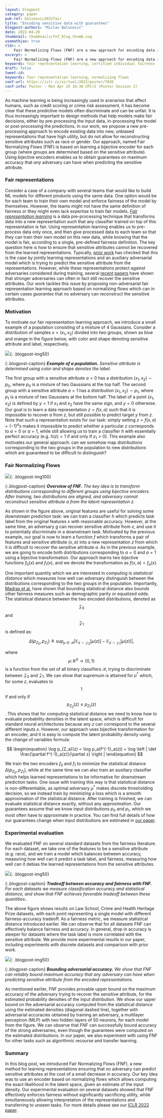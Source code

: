 ```yaml
---
layout: blogpost
category: paper
pub-ref: balunovic2022fair
title: "Encoding sensitive data with guarantees"
blogpost-authors: "Mislav Balunović" 
date: 2022-04-20
thumbnail: thumbnails/fnf_blog_thumb.svg
usemathjax: true
tldr: >
    Fair Normalizing Flows (FNF) are a new approach for encoding data into a new representation in order to ensure fairness and utility in downstream tasks. In practical cases, when we can estimate the probability density of the inputs, FNF guarantees that adversary cannot recover the sensitive attribute from the learned representations. FNF addresses limitation of existing approaches for which stronger adversaries can still recover sensitive attributes. We show that FNF can effectively balance fairness and accuracy on a variety of relevant datasets.
excerpt: >
    Fair Normalizing Flows (FNF) are a new approach for encoding data into a new representation in order to ensure fairness and utility in downstream tasks.
keywords: fair representation learning, certified individual fairness
draft: false 
tweet-id:
keywords: fair representation learning, normalizing flows
conf-url: https://iclr.cc/virtual/2022/poster/7045
conf-info: Poster - Mon Apr 25 19:30 UTC+2 (Poster Session 2)
---
```


As machine learning is being increasingly used in scenarios that affect humans, such as credit scoring or crime risk assessment, it has become clear that these predictive models often discriminate and can be unfair.
It is thus increasingly important to design methods that help models make fair decisions, either by pre-processing the input data, in-processing the model or post-processing the predictions.
In our work, we propose a new pre-processing approach to encode existing data into new, unbiased representations that have high utility, but do not allow for reconstructing sensitive attributes such as race or gender.
Our approach, named Fair Normalizing Flows (FNF) is based on learning a bijective encoder for each group (where groups are determined based on the sensitive attribute).
Using bijective encoders enables us to obtain guarantees on maximum accuracy that *any* adversary can have when predicting the sensitive attribute.


### Fair representations

Consider a case of a company with several teams that would like to build ML models for different products using the same data.
One option would be for each team to train their own model and enforce fairness of the model by themselves.
However, the teams might not have the same definition of fairness or they might even lack expertise to train fair models.
[*Fair representation learning*](https://sanmi.cs.illinois.edu/documents/Representation_Learning_Fairness_NeurIPS19_Tutorial.pdf) is a data pre-processing technique that transforms data into a new representation such that any classifier trained on top of this representation is fair.
Using representation learning enables us to pre-process data only once, and then give processed data to each team so that they can train their own model on this new data, while knowing that the model is fair, according to a single, pre-defined fairness definition. 
The key question here is how to ensure that sensitive attributes cannot be recovered from the learned representations.
Typically, [prior work](https://arxiv.org/abs/1802.06309) has checked that this is the case by jointly learning representations and an auxiliary adversarial model which is trying to predict the sensitive attribute from the representations.
However, while these representations protect against adversaries considered during training, several [recent](https://arxiv.org/abs/1808.06640) [papers](https://arxiv.org/abs/2101.04108) have shown that stronger adversaries can often in fact still recover the sensitive attributes.
Our work tackles this issue by proposing non-adversarial fair representation learning approach based on normalizing flows which can in certain cases *guarantee* that no adversary can reconstruct the sensitive attributes.

### Motivation


To motivate our fair representation learning approach, we introduce a small example of a population consisting of a mixture of 4 Gaussians.
Consider a distribution of samples $x = (x_1, x_2)$ divided into two groups, shown as blue and orange in the figure below, with color and shape denoting sensitive attribute and label, respectively.

![](/assets/blog/fnf/gauss.png){: .blogpost-img50}

{:.blogpost-caption}
***Example of a population.** Sensitive attribute is determined using color and shape denotes the label.*


The first group with a sensitive attribute $a = 0$ has a distribution $(x_1, x_2) \sim p_0$, where $p_0$ is a mixture of two Gaussians at the top half.
The second group with a sensitive attribute $a = 1$ has a distribution $(x_1, x_2) \sim p_1$, where $p_1$ is a mixture of two Gaussians at the bottom half.
The label of a point $(x_1, x_2)$ is defined by $y = 1$ if $x_1$ and $x_2$ have the same sign, and $y = 0$ otherwise.
Our goal is to learn a data representation $z = f(x, a)$ such that it is *impossible* to recover $a$ from $z$, but still possible to predict target $y$ from $z$.
Note that such a representation exists for our task: simply setting $z = f(x, a) = (-1)^ax$ makes it impossible to predict whether a particular $z$ corresponds to $a = 0$ or $a = 1$, while still allowing us to train a classifier $h$ with essentially perfect accuracy (e.g. $h(z) = 1$ if and only if $z_1 > 0$).
This example also motivates our general approach: can we somehow map distributions corresponding to the two groups in the population to new distributions which are guaranteed to be difficult to distinguish?


### Fair Normalizing Flows

![](/assets/blog/fnf/fnf_overview.png){: .blogpost-img100}

{:.blogpost-caption}
***Overview of FNF.** The key idea is to transform distributions corresponding to different groups using bijective encoders. After training, two distributions are aligned, and adversary cannot reconstruct sensitive attribute $a$ from the latent representation $z$.*

As shown in the figure above, original features are useful for solving some downstream prediction task: we can train a classifier $h$ which predicts task label from the original features $x$ with reasonable accuracy.
However, at the same time, an adversary $g$ can recover sensitive attribute from $x$, and use it to potentially discriminate in a downstream task.
Motivated by the previous example, our goal is now to learn a function $f$ which transforms a pair of features and sensitive attribute $(x, a)$ into a new representation $z$ from which it is difficult to recover the sensitive attribute $a$.
As in the previous example, we are going to encode both distributions corresponding to $a = 0$ and $a = 1$ using a bijective transformation.
Our approach learns two bijective functions $f_0(x)$ and $f_1(x)$, and we denote the transformation as $f(x, a) = f_a(x)$.

One important quantity which we are interested in computing is *statistical distance* which measures how well can adversary distinguish between the distributions corresponding to the two groups in the population.
Importantly, [Madras et al.](https://arxiv.org/abs/1802.06309) have shown that bounding statistical distance also bounds other fairness measures such as demographic parity or equalized odds.
The statistical distance between the two encoded distributions, denoted as $$\mathcal{Z}_0$$ and $$\mathcal{Z}_1$$ is defined as:

$$
\begin{equation}
    \Delta(p_{Z_0}, p_{Z_1}) \triangleq \sup_{\mu \in \mathcal{B}}  \lvert \mathbb{E}_{z \sim \mathcal{Z}_0} [\mu(z)] - \mathbb{E}_{z \sim \mathcal{Z}_1} [\mu(z)] \rvert,
\end{equation}
$$

where $$\mu\colon \mathbb{R}^d \rightarrow \{0, 1\}$$ is a function from the set of all binary classifiers $\mathcal{B}$, trying to discriminate between $\mathcal{Z}_0$ and $\mathcal{Z}_1$.
We can show that supremum is attained for $\mu^*$ which, for some $z$, evaluates to $$1$$ if and only if $$p_{Z_0}(z) \leq p_{Z_1}(z)$$.
This shows that for computing statistical distance we need to know how to evaluate probability densities in the latent space, which is difficult for standard neural architectures
because any $z$ can correspond to the several different inputs $x$.
However, our approach uses bijective transformation for an encoder, and it is easy to compute the latent probability density using the change of variables formula:

$$
\begin{equation}
  \log p_{Z_a}(z) = \log p_a(f^{-1}_a(z)) + \log \left | \det \frac{\partial f^{-1}_a(z)}{\partial z} \right |
\end{equation}
$$

We train the two encoders $f_0$ and $f_1$ to minimize the statistical distance $\Delta(p_{Z_0}, p_{Z_1})$, while at the same time we can also train an auxiliary classifier which helps learned representations to be informative for downstream prediction tasks.
One issue with training this way is that statistical distance is non-differentiable, as optimal adversary $\mu^*$ makes discrete thresholding decision, so we instead train by minimizing a loss which is a smooth approximation of the statistical distance.
After training is finished, we can evaluate statistical distance exactly, without any approximation.
Our guarantees assume that we know input distributions $p_0$ and $p_1$, which we most often have to approximate in practice.
You can find full details of how our guarantees change when input distributions are estimated in [our paper](https://arxiv.org/abs/2106.05937).


### Experimental evaluation

We evaluated FNF on several standard datasets from the fairness literature.
For each dataset, we take one of the features to be a sensitive attribute (e.g. race), and we train a model which balances between accuracy, measuring how well can it predict a task label, and fairness, measuring
how well can it debias the learned representations from the sensitive attributes.

![](/assets/blog/fnf/fnf_cont_results.png){: .blogpost-img50}

{:.blogpost-caption}
***Tradeoff between accuracy and fairness with FNF.** For each datasets we measure classification accuracy and statistical distance, and show that FNF achieves favorable tradeoff between these quantities..*

The above figure shows results on Law School, Crime and Health Heritage Prize datasets, with each point representing a single model with different fairness-accuracy tradeoff.
As a fairness metric, we measure statistical distance introduced earlier.
We can observe that for all datasets FNF can effectively balance fairness and accuracy.
In general, drop in accuracy is steeper for datasets where the task label is more correlated with the sensitive attribute.
We provide more experimental results in our paper, including experiments with discrete datasets and comparison with prior work.

![](/assets/blog/fnf/fnf_bound.png){: .blogpost-img50}

{:.blogpost-caption}
***Bounding adversarial accuracy.** We show that FNF can reliably bound maximum accuracy that any adversary can have when predicting sensitive attribute from the encoded representations.*

As mentioned earlier, FNF provides provable upper bound on the maximum accuracy of the adversary trying to recover the sensitive attribute, for the estimated probability densities of the input distribution.
We show our upper bound on the adversarial accuracy computed from the statistical distance using the estimated densities (diagonal dashed line), together with adversarial accuracies obtained by training an adversary, a multilayer perceptron (MLP) with two hidden layers of 50 neurons, for each model from the figure.
We can observe that FNF can successfully bound accuracy of the strong adversaries, even though the guarantees were computed on the estimated distributions.
In our paper, we also experiment with using FNF for other tasks such as algorithmic recourse and transfer learning.


### Summary

In this blog post, we introduced Fair Normalizing Flows (FNF), a new method for learning representations ensuring that no adversary can predict sensitive attributes at the cost of a small decrease in accuracy.
Our key idea was to use an encoder based on normalizing flows which allows computing the exact likelihood in the latent space, given an estimate of the input density.
Our experimental evaluation on several datasets showed that FNF effectively enforces fairness without significantly sacrificing utility, while simultaneously allowing interpretation of the representations and transferring to unseen tasks.
For more details please see our [ICLR 2022 paper](https://arxiv.org/abs/2106.05937).

